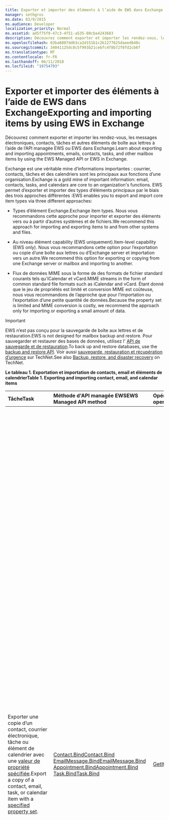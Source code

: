```yaml
---
title: Exporter et importer des éléments à l’aide de EWS dans Exchange
manager: sethgros
ms.date: 03/9/2015
ms.audience: Developer
localization_priority: Normal
ms.assetid: ad5f75f9-47c3-4f51-a535-80cba4243683
description: Découvrez comment exporter et importer les rendez-vous, les messages électroniques, contacts, tâches et autres éléments de boîte aux lettres à l’aide de l’API managée EWS ou EWS dans Exchange.
ms.openlocfilehash: 63ba8807dd63ca2d151b1c2b1277625daeed640c
ms.sourcegitcommit: 34041125dc8c5f993b21cebfc4f8b72f0fd2cb6f
ms.translationtype: MT
ms.contentlocale: fr-FR
ms.lasthandoff: 06/11/2018
ms.locfileid: "19754793"
---
```

# <a name="exporting-and-importing-items-by-using-ews-in-exchange"></a><span data-ttu-id="945f9-103">Exporter et importer des éléments à l’aide de EWS dans Exchange</span><span class="sxs-lookup"><span data-stu-id="945f9-103">Exporting and importing items by using EWS in Exchange</span></span>

<span data-ttu-id="945f9-104">Découvrez comment exporter et importer les rendez-vous, les messages électroniques, contacts, tâches et autres éléments de boîte aux lettres à l’aide de l’API managée EWS ou EWS dans Exchange.</span><span class="sxs-lookup"><span data-stu-id="945f9-104">Learn about exporting and importing appointments, emails, contacts, tasks, and other mailbox items by using the EWS Managed API or EWS in Exchange.</span></span> 
  
<span data-ttu-id="945f9-105">Exchange est une véritable mine d’informations importantes : courrier, contacts, tâches et des calendriers sont les principaux aux fonctions d’une organisation.</span><span class="sxs-lookup"><span data-stu-id="945f9-105">Exchange is a gold mine of important information: email, contacts, tasks, and calendars are core to an organization's functions.</span></span> <span data-ttu-id="945f9-106">EWS permet d’exporter et importer des types d’éléments principaux par le biais des trois approches différentes :</span><span class="sxs-lookup"><span data-stu-id="945f9-106">EWS enables you to export and import core item types via three different approaches:</span></span>
  
- <span data-ttu-id="945f9-107">Types d’élément Exchange.</span><span class="sxs-lookup"><span data-stu-id="945f9-107">Exchange item types.</span></span> <span data-ttu-id="945f9-108">Nous vous recommandons cette approche pour importer et exporter des éléments vers ou à partir d’autres systèmes et de fichiers.</span><span class="sxs-lookup"><span data-stu-id="945f9-108">We recommend this approach for importing and exporting items to and from other systems and files.</span></span>
    
- <span data-ttu-id="945f9-109">Au niveau élément capability (EWS uniquement).</span><span class="sxs-lookup"><span data-stu-id="945f9-109">Item-level capability (EWS only).</span></span> <span data-ttu-id="945f9-110">Nous vous recommandons cette option pour l’exportation ou copie d’une boîte aux lettres ou d’Exchange server et importation vers un autre.</span><span class="sxs-lookup"><span data-stu-id="945f9-110">We recommend this option for exporting or copying from one Exchange server or mailbox and importing to another.</span></span>
    
- <span data-ttu-id="945f9-111">Flux de données MIME sous la forme de des formats de fichier standard courants tels qu’iCalendar et vCard.</span><span class="sxs-lookup"><span data-stu-id="945f9-111">MIME streams in the form of common standard file formats such as iCalendar and vCard.</span></span> <span data-ttu-id="945f9-112">Étant donné que le jeu de propriétés est limité et conversion MIME est coûteuse, nous vous recommandons de l’approche que pour l’importation ou l’exportation d’une petite quantité de données.</span><span class="sxs-lookup"><span data-stu-id="945f9-112">Because the property set is limited and MIME conversion is costly, we recommend the approach only for importing or exporting a small amount of data.</span></span>
    
> [!IMPORTANT]
> <span data-ttu-id="945f9-113">EWS n’est pas conçu pour la sauvegarde de boîte aux lettres et de restauration.</span><span class="sxs-lookup"><span data-stu-id="945f9-113">EWS is not designed for mailbox backup and restore.</span></span> <span data-ttu-id="945f9-114">Pour sauvegarder et restaurer des bases de données, utilisez l' [API de sauvegarde et de restauration](../backup-restore/backup-and-restore-for-exchange-2013.md).</span><span class="sxs-lookup"><span data-stu-id="945f9-114">To back up and restore databases, use the [backup and restore API](../backup-restore/backup-and-restore-for-exchange-2013.md).</span></span> <span data-ttu-id="945f9-115">Voir aussi [sauvegarde, restauration et récupération d’urgence](http://technet.microsoft.com/en-us/library/dd876874%28v=exchg.150%29.aspx) sur TechNet.</span><span class="sxs-lookup"><span data-stu-id="945f9-115">See also [Backup, restore, and disaster recovery](http://technet.microsoft.com/en-us/library/dd876874%28v=exchg.150%29.aspx) on TechNet.</span></span> 
  
<span data-ttu-id="945f9-116">**Le tableau 1. Exportation et importation de contacts, email et éléments de calendrier**</span><span class="sxs-lookup"><span data-stu-id="945f9-116">**Table 1. Exporting and importing contact, email, and calendar items**</span></span>

|<span data-ttu-id="945f9-117">**Tâche**</span><span class="sxs-lookup"><span data-stu-id="945f9-117">**Task**</span></span>|<span data-ttu-id="945f9-118">**Méthode d'API managée EWS**</span><span class="sxs-lookup"><span data-stu-id="945f9-118">**EWS Managed API method**</span></span>|<span data-ttu-id="945f9-119">**Opération EWS**</span><span class="sxs-lookup"><span data-stu-id="945f9-119">**EWS operation**</span></span>|<span data-ttu-id="945f9-120">**Remarques**</span><span class="sxs-lookup"><span data-stu-id="945f9-120">**Notes**</span></span>|
|:-----|:-----|:-----|:-----|
|<span data-ttu-id="945f9-121">Exporter une copie d’un contact, courrier électronique, tâche ou élément de calendrier avec une [valeur de propriété spécifiée](properties-and-extended-properties-in-ews-in-exchange.md).</span><span class="sxs-lookup"><span data-stu-id="945f9-121">Export a copy of a contact, email, task, or calendar item with a [specified property set](properties-and-extended-properties-in-ews-in-exchange.md).</span></span>  <br/> |[<span data-ttu-id="945f9-122">Contact.Bind</span><span class="sxs-lookup"><span data-stu-id="945f9-122">Contact.Bind</span></span>](http://msdn.microsoft.com/en-us/library/microsoft.exchange.webservices.data.contact.bind%28v=exchg.80%29.aspx) <br/> [<span data-ttu-id="945f9-123">EmailMessage.Bind</span><span class="sxs-lookup"><span data-stu-id="945f9-123">EmailMessage.Bind</span></span>](http://msdn.microsoft.com/en-us/library/microsoft.exchange.webservices.data.emailmessage.bind%28v=exchg.80%29.aspx) <br/> [<span data-ttu-id="945f9-124">Appointment.Bind</span><span class="sxs-lookup"><span data-stu-id="945f9-124">Appointment.Bind</span></span>](http://msdn.microsoft.com/en-us/library/microsoft.exchange.webservices.data.appointment.bind%28v=exchg.80%29.aspx) <br/> [<span data-ttu-id="945f9-125">Task.Bind</span><span class="sxs-lookup"><span data-stu-id="945f9-125">Task.Bind</span></span>](http://msdn.microsoft.com/en-us/library/microsoft.exchange.webservices.data.task.bind%28v=exchg.80%29.aspx) <br/> |[<span data-ttu-id="945f9-126">GetItem</span><span class="sxs-lookup"><span data-stu-id="945f9-126">GetItem</span></span>](http://msdn.microsoft.com/library/e3590b8b-c2a7-4dad-a014-6360197b68e4%28Office.15%29.aspx) <br/> |<span data-ttu-id="945f9-127">Nous vous recommandons cette option si vous êtes exportation d’éléments de boîte aux lettres vers un autre système non-Exchange ou de fichiers (y compris la carte de visite et les types de fichiers iCal).</span><span class="sxs-lookup"><span data-stu-id="945f9-127">We recommend this option if you're exporting mailbox items to another non-Exchange system or file (including vCard and iCal file types).</span></span> <span data-ttu-id="945f9-128">Étant donné que vous contrôlez le jeu de propriétés exporté et étant donné que les performances sont meilleures pour le serveur Exchange, il s’agit généralement la meilleure option.</span><span class="sxs-lookup"><span data-stu-id="945f9-128">Because you have control over the exported property set, and because performance is better for the Exchange server, this is generally the best option.</span></span>  <br/> <span data-ttu-id="945f9-129">Selon les propriétés définies dans un élément de boîte aux lettres, et si votre application a connaissance de tous les identificateurs de propriété non schématisé (propriétés étendues) qui peuvent être définis sur un élément, cette option peut ne pas produire une copie de haute fidélité.</span><span class="sxs-lookup"><span data-stu-id="945f9-129">Depending on the properties set on a mailbox item, and whether your application is aware of all of the non-schematized property identifiers (extended properties) that might be set on an item, this option might not produce a full-fidelity copy.</span></span>  <br/> <span data-ttu-id="945f9-130">Ces méthodes et l’opération de fournissent le jeu de propriétés pour un élément ainsi que toutes les propriétés étendues demandées schématisé.</span><span class="sxs-lookup"><span data-stu-id="945f9-130">These methods and operation provide the schematized set of properties for an item plus any requested extended properties.</span></span> <span data-ttu-id="945f9-131">La méthode **Bind** ou **GetItem** operation ne peut fournir fidèle exportation d’éléments si vous connaissez les propriétés étendues sont définies sur un élément.</span><span class="sxs-lookup"><span data-stu-id="945f9-131">The **Bind** method or **GetItem** operation can only provide full-fidelity export of items if you know the extended properties that are set on an item.</span></span> <span data-ttu-id="945f9-132">Vous pouvez demander toutes les connus [les propriétés étendues](properties-and-extended-properties-in-ews-in-exchange.md) pour activer la fidélité.</span><span class="sxs-lookup"><span data-stu-id="945f9-132">You can request all the known [extended properties](properties-and-extended-properties-in-ews-in-exchange.md) to enable full fidelity.</span></span>  <br/> <span data-ttu-id="945f9-133">> [!TIP]> Vous pouvez utiliser la fonctionnalité de suivi dans l’API managée EWS pour obtenir la représentation XML des éléments exportés.</span><span class="sxs-lookup"><span data-stu-id="945f9-133">> [!TIP]> You can use the tracing feature in the EWS Managed API to get the XML representation of exported items.</span></span>           <span data-ttu-id="945f9-134">Pour plus d’informations, voir [Exporter un élément dans un format personnalisé](how-to-export-items-by-using-ews-in-exchange.md#bk_exportcustom).</span><span class="sxs-lookup"><span data-stu-id="945f9-134">For more information, see [Export an item into a custom format](how-to-export-items-by-using-ews-in-exchange.md#bk_exportcustom).</span></span>  <br/> |
|<span data-ttu-id="945f9-135">Importer une copie d’un contact, courrier électronique, tâche ou élément de calendrier avec une [valeur de propriété spécifiée](properties-and-extended-properties-in-ews-in-exchange.md).</span><span class="sxs-lookup"><span data-stu-id="945f9-135">Import a copy of a contact, email, task, or calendar item with a [specified property set](properties-and-extended-properties-in-ews-in-exchange.md).</span></span>  <br/> |[<span data-ttu-id="945f9-136">Contact.Save</span><span class="sxs-lookup"><span data-stu-id="945f9-136">Contact.Save</span></span>](http://msdn.microsoft.com/en-us/library/microsoft.exchange.webservices.data.contact.save%28v=exchg.80%29.aspx) <br/> [<span data-ttu-id="945f9-137">EmailMessage.Save</span><span class="sxs-lookup"><span data-stu-id="945f9-137">EmailMessage.Save</span></span>](http://msdn.microsoft.com/en-us/library/microsoft.exchange.webservices.data.emailmessage.save%28v=exchg.80%29.aspx) <br/> [<span data-ttu-id="945f9-138">Appointment.Save</span><span class="sxs-lookup"><span data-stu-id="945f9-138">Appointment.Save</span></span>](http://msdn.microsoft.com/en-us/library/microsoft.exchange.webservices.data.appointment.save%28v=exchg.80%29.aspx) <br/> [<span data-ttu-id="945f9-139">Task.Save</span><span class="sxs-lookup"><span data-stu-id="945f9-139">Task.Save</span></span>](http://msdn.microsoft.com/en-us/library/microsoft.exchange.webservices.data.task.save%28v=exchg.80%29.aspx) <br/> |[<span data-ttu-id="945f9-140">CreateItem</span><span class="sxs-lookup"><span data-stu-id="945f9-140">CreateItem</span></span>](http://msdn.microsoft.com/library/78a52120-f1d0-4ed7-8748-436e554f75b6%28Office.15%29.aspx) <br/> |<span data-ttu-id="945f9-141">Nous vous recommandons cette option pour importer des éléments de boîte aux lettres dans Exchange.</span><span class="sxs-lookup"><span data-stu-id="945f9-141">We recommend this option for importing mailbox items into Exchange.</span></span> <span data-ttu-id="945f9-142">Vous devrez peut-être définir des propriétés spéciales sur certains types d’éléments afin de maintenir l’état de l’élément importé.</span><span class="sxs-lookup"><span data-stu-id="945f9-142">You might have to set special properties on some item types in order to maintain the state of the imported item.</span></span> <span data-ttu-id="945f9-143">Étant donné que certaines propriétés sont définies uniquement par Exchange, et pas par les clients, il n’est pas toujours possible d’avoir une importation fidèle.</span><span class="sxs-lookup"><span data-stu-id="945f9-143">Because some properties are only set by Exchange and not by clients, it's not always possible to have a full-fidelity import.</span></span>  <br/> <span data-ttu-id="945f9-144">Par exemple, vous ne pouvez pas importer une réunion avec les participants dans une boîte aux lettres car Exchange définit les relations entre l’organisateur et les participants.</span><span class="sxs-lookup"><span data-stu-id="945f9-144">For example, you cannot import a meeting with attendees into a mailbox because Exchange sets the relationships between the organizer and attendees.</span></span> <span data-ttu-id="945f9-145">Cette relation seulement peut être établie par l’envoi des organisateurs et les participants à recevoir et de répondre à la demande de réunion.</span><span class="sxs-lookup"><span data-stu-id="945f9-145">This relationship can only be established by organizers sending and attendees receiving and responding to the meeting request.</span></span>  <br/> <span data-ttu-id="945f9-146">Objets de **rendez-vous** dans Exchange peuvent avoir les paramètres et les relations complexes.</span><span class="sxs-lookup"><span data-stu-id="945f9-146">**Appointment** objects in Exchange can have complex relationships and settings.</span></span> <span data-ttu-id="945f9-147">Rendez-vous ayant des participants (réunions) ont des paramètres qui lient l’organisateur de la réunion et les participants à la réunion.</span><span class="sxs-lookup"><span data-stu-id="945f9-147">Appointments that have attendees (meetings) have settings that tie together the meeting organizer and meeting attendees.</span></span> <span data-ttu-id="945f9-148">Ces paramètres ne sont pas conservées lorsque vous exportez et importez le rendez-vous.</span><span class="sxs-lookup"><span data-stu-id="945f9-148">These settings are not maintained when you export and import appointments.</span></span> <span data-ttu-id="945f9-149">Par programme rétablir réunion relations organisateur/participant directement suite les rendez-vous n'est pas pris en charge.</span><span class="sxs-lookup"><span data-stu-id="945f9-149">Programmatically reestablishing meeting organizer/attendee relationships directly on the appointments is not supported.</span></span> <span data-ttu-id="945f9-150">Une option que vous avez pour rétablir ces relations consiste à effectuer de post-traitement après une importation, puis avoir un organisateur renvoyer les réunions et ont les participants à accepter les réunions.</span><span class="sxs-lookup"><span data-stu-id="945f9-150">An option you do have for reestablishing those relationships is to perform post-processing after an import, then have an organizer resend the meetings and have the attendees accept the meetings.</span></span> <span data-ttu-id="945f9-151">Vous pouvez utiliser l’emprunt d’identité Exchange pour effectuer les appels pour l’organisateur et les participants.</span><span class="sxs-lookup"><span data-stu-id="945f9-151">You can use Exchange impersonation to make the calls for both the organizer and the attendees.</span></span> <span data-ttu-id="945f9-152">Vous devez modifier la propriété UID de l’objet **Appointment** avant de l’importer pour éviter d’avoir des réunions être correctement liées aux autres réunions dans une boîte aux lettres.</span><span class="sxs-lookup"><span data-stu-id="945f9-152">You should change the UID property of the **Appointment** object before you import to avoid having meetings be incorrectly related to other meetings in a mailbox.</span></span>  <br/> |
|<span data-ttu-id="945f9-153">Exporter une copie d’un contact, courrier électronique, tâche ou élément de calendrier dans fidèle.</span><span class="sxs-lookup"><span data-stu-id="945f9-153">Export a copy of a contact, email, task, or calendar item in full-fidelity.</span></span>  <br/> |<span data-ttu-id="945f9-154">Not applicable</span><span class="sxs-lookup"><span data-stu-id="945f9-154">Not applicable</span></span>  <br/> |[<span data-ttu-id="945f9-155">ExportItems</span><span class="sxs-lookup"><span data-stu-id="945f9-155">ExportItems</span></span>](http://msdn.microsoft.com/library/e2846abb-0b16-4732-bbd8-038a674672f6%28Office.15%29.aspx) <br/> |<span data-ttu-id="945f9-156">Il s’agit de la meilleure option pour l’exportation d’éléments de boîte aux lettres que vous souhaitez importer dans une boîte aux lettres Exchange.</span><span class="sxs-lookup"><span data-stu-id="945f9-156">This is the best option for exporting mailbox items that you want to import back into an Exchange mailbox.</span></span> <span data-ttu-id="945f9-157">Vous pouvez également utiliser cette option pour copier des éléments entre les boîtes aux lettres.</span><span class="sxs-lookup"><span data-stu-id="945f9-157">You can also use this option to copy items between mailboxes.</span></span> <span data-ttu-id="945f9-158">L’opération **ExportItems** fournit un flux qui représente l’élément que vous pouvez utiliser pour déplacer des informations entre des boîtes aux lettres.</span><span class="sxs-lookup"><span data-stu-id="945f9-158">The **ExportItems** operation provides an opaque stream that represents the item that you can use to move information between mailboxes.</span></span> <span data-ttu-id="945f9-159">Vous pouvez utiliser **ExportItems** avec l’opération [GetItem](http://msdn.microsoft.com/library/e3590b8b-c2a7-4dad-a014-6360197b68e4%28Office.15%29.aspx) pour créer un index pour rechercher les éléments dans un autre système.</span><span class="sxs-lookup"><span data-stu-id="945f9-159">You can use **ExportItems** with the [GetItem](http://msdn.microsoft.com/library/e3590b8b-c2a7-4dad-a014-6360197b68e4%28Office.15%29.aspx) operation to make an index for finding the items in another system.</span></span> <span data-ttu-id="945f9-160">Vous ne pouvez pas modifier le flux d’exportation.</span><span class="sxs-lookup"><span data-stu-id="945f9-160">You cannot change the export stream.</span></span>  <br/> <span data-ttu-id="945f9-161">Pour plus d’informations, voir [exporter des éléments de fidélité](how-to-export-items-by-using-ews-in-exchange.md#bk_exportfullfidelity).</span><span class="sxs-lookup"><span data-stu-id="945f9-161">For more information, see [Export items with full fidelity](how-to-export-items-by-using-ews-in-exchange.md#bk_exportfullfidelity).</span></span>  <br/> |
|<span data-ttu-id="945f9-162">Importer une copie d’un contact, courrier électronique, tâche ou élément de calendrier dans fidèle.</span><span class="sxs-lookup"><span data-stu-id="945f9-162">Import a copy of a contact, email, task, or calendar item in full-fidelity.</span></span>  <br/> |<span data-ttu-id="945f9-163">Not applicable</span><span class="sxs-lookup"><span data-stu-id="945f9-163">Not applicable</span></span>  <br/> |[<span data-ttu-id="945f9-164">UploadItems</span><span class="sxs-lookup"><span data-stu-id="945f9-164">UploadItems</span></span>](http://msdn.microsoft.com/library/a88cbe99-7968-454d-a545-4f92c330909f%28Office.15%29.aspx) <br/> |<span data-ttu-id="945f9-165">Il s’agit de la seule option pour l’importation des éléments qui ont été exportés par l’opération **ExportItems** .</span><span class="sxs-lookup"><span data-stu-id="945f9-165">This is the only option for importing items that were exported by the **ExportItems** operation.</span></span>  <br/> |
|<span data-ttu-id="945f9-166">Exporter une copie d’un contact, un e-mail ou un élément de calendrier sous forme de chaîne MIME pour un type de fichier courantes.</span><span class="sxs-lookup"><span data-stu-id="945f9-166">Export a copy of a contact, email, or calendar item as a MIME stream for a common file type.</span></span>  <br/> |[<span data-ttu-id="945f9-167">Contact.Bind</span><span class="sxs-lookup"><span data-stu-id="945f9-167">Contact.Bind</span></span>](http://msdn.microsoft.com/en-us/library/microsoft.exchange.webservices.data.contact.bind%28v=exchg.80%29.aspx) <br/> [<span data-ttu-id="945f9-168">EmailMessage.Bind</span><span class="sxs-lookup"><span data-stu-id="945f9-168">EmailMessage.Bind</span></span>](http://msdn.microsoft.com/en-us/library/microsoft.exchange.webservices.data.emailmessage.bind%28v=exchg.80%29.aspx) <br/> [<span data-ttu-id="945f9-169">Appointment.Bind</span><span class="sxs-lookup"><span data-stu-id="945f9-169">Appointment.Bind</span></span>](http://msdn.microsoft.com/en-us/library/microsoft.exchange.webservices.data.appointment.bind%28v=exchg.80%29.aspx) <br/> |<span data-ttu-id="945f9-170">**GetItem**</span><span class="sxs-lookup"><span data-stu-id="945f9-170">**GetItem**</span></span> <br/> |<span data-ttu-id="945f9-171">Vous pouvez utiliser la propriété [MimeContent](http://msdn.microsoft.com/en-us/library/microsoft.exchange.webservices.data.item.mimecontent%28v=exchg.80%29.aspx) pour obtenir la représentation sous forme de flux de données MIME d’un élément.</span><span class="sxs-lookup"><span data-stu-id="945f9-171">You can use the [MimeContent](http://msdn.microsoft.com/en-us/library/microsoft.exchange.webservices.data.item.mimecontent%28v=exchg.80%29.aspx) property to get the MIME stream representation of an item.</span></span>  <br/> <span data-ttu-id="945f9-172">Il fournit un sous-ensemble de toutes les propriétés de base sur un élément.</span><span class="sxs-lookup"><span data-stu-id="945f9-172">This will provide a basic subset of all the properties on an item.</span></span> <span data-ttu-id="945f9-173">Meilleure pratique, utilisez uniquement le flux MIME pour les opérations uniques.</span><span class="sxs-lookup"><span data-stu-id="945f9-173">As a best practice, only use the MIME stream for one-off operations.</span></span> <span data-ttu-id="945f9-174">Ne comptez pas sur MIME pour importants et fréquent importation/exportation d’éléments, car Exchange effectue la conversion de contenu pour le MIME et cela peut affecter les performances.</span><span class="sxs-lookup"><span data-stu-id="945f9-174">Do not rely on MIME for large and frequent importing/exporting of items, because Exchange performs content conversion for the MIME and this can affect performance.</span></span>  <br/> <span data-ttu-id="945f9-175">Le flux MIME de **Contact** est un fichier [vCard](http://www.faqs.org/rfcs/rfc2426.mdl) (.vcf).</span><span class="sxs-lookup"><span data-stu-id="945f9-175">The **Contact** MIME stream is a [vCard](http://www.faqs.org/rfcs/rfc2426.mdl) (.vcf) file.</span></span> <span data-ttu-id="945f9-176">Selon les propriétés définies sur un contact, il peut ne pas produire une copie de haute fidélité.</span><span class="sxs-lookup"><span data-stu-id="945f9-176">Depending on the properties set on a contact, this might not produce a full-fidelity copy.</span></span> <span data-ttu-id="945f9-177">Notez que vous ne pouvez pas importer un contact à l’aide du flux MIME vCard.</span><span class="sxs-lookup"><span data-stu-id="945f9-177">Note that you cannot import a contact by using the vCard MIME stream.</span></span> <span data-ttu-id="945f9-178">Pour plus d’informations, consultez la rubrique [Exporter un contact dans un fichier vCard](how-to-export-items-by-using-ews-in-exchange.md#bk_exportvcardmime).</span><span class="sxs-lookup"><span data-stu-id="945f9-178">To learn more, see [Export a contact into a vCard file](how-to-export-items-by-using-ews-in-exchange.md#bk_exportvcardmime).</span></span>  <br/> <span data-ttu-id="945f9-179">Le flux MIME **EmailMessage** est un fichier .eml.</span><span class="sxs-lookup"><span data-stu-id="945f9-179">The **EmailMessage** MIME stream is an .eml file.</span></span> <span data-ttu-id="945f9-180">Le format .eml est pratique car Outlook et autres clients de messagerie peuvent identifier.</span><span class="sxs-lookup"><span data-stu-id="945f9-180">The .eml format is convenient because Outlook and other email clients can identify it.</span></span> <span data-ttu-id="945f9-181">Vous pouvez également utiliser le flux MIME pour créer un fichier .mht, qui est très utile car de nombreux navigateurs peuvent utiliser ce type de fichier.</span><span class="sxs-lookup"><span data-stu-id="945f9-181">You can also use the MIME stream to create an .mht file, which is convenient because many browsers can use that file type.</span></span> <span data-ttu-id="945f9-182">Pour exporter un message électronique vers un fichier .msg EWS ne fournit pas un flux de fichier .msg.</span><span class="sxs-lookup"><span data-stu-id="945f9-182">EWS doesn't provide a .msg file stream for exporting an email to a .msg file.</span></span> <span data-ttu-id="945f9-183">Les options disponibles pour l’exportation d’un fichier .msg sont à construction [un. Fichier MSG](http://msdn.microsoft.com/en-us/library/cc463912%28v=EXCHG.80%29.aspx) dans les résultats d’une méthode **EmailMessage.Bind** ou une opération de **GetItem** appeler, ou utilisez une API tierce qui appelle EWS et construit le fichier .msg à partir des résultats.</span><span class="sxs-lookup"><span data-stu-id="945f9-183">Your options for exporting an .msg file are to either [construct an .MSG file](http://msdn.microsoft.com/en-us/library/cc463912%28v=EXCHG.80%29.aspx) from the results of an **EmailMessage.Bind** method or **GetItem** operation call, or use a third-party API that calls EWS and constructs the .msg file from the results.</span></span> <span data-ttu-id="945f9-184">Pour plus d’informations, voir [Exporter un message électronique en tant que fichier .eml](how-to-export-items-by-using-ews-in-exchange.md#bk_exportemailmime).</span><span class="sxs-lookup"><span data-stu-id="945f9-184">For more information, see [Export an email as an .eml file](how-to-export-items-by-using-ews-in-exchange.md#bk_exportemailmime).</span></span>  <br/> <span data-ttu-id="945f9-185">Le flux MIME **rendez-vous** est un fichier iCal (.ics).</span><span class="sxs-lookup"><span data-stu-id="945f9-185">The **Appointment** MIME stream is an iCal (.ics) file.</span></span> <span data-ttu-id="945f9-186">Le format .ics est pratique car Outlook et autres clients de messagerie peuvent identifier.</span><span class="sxs-lookup"><span data-stu-id="945f9-186">The .ics format is convenient because Outlook and other email clients can identify it.</span></span> <span data-ttu-id="945f9-187">Il n’est pas une option viable pour l’exportation des réunions, car les informations sur le participant ne sont pas fournies dans le flux MIME.</span><span class="sxs-lookup"><span data-stu-id="945f9-187">This is not a viable option for exporting meetings because attendee information is not provided in the MIME stream.</span></span> <span data-ttu-id="945f9-188">Pièces jointes et autres propriétés ne peuvent pas être incluses dans le flux MIME.</span><span class="sxs-lookup"><span data-stu-id="945f9-188">Attachments and other properties might not be included in the MIME stream.</span></span> <span data-ttu-id="945f9-189">Envisagez de construire le format iCal à partir de l’objet [rendez-vous](http://msdn.microsoft.com/en-us/library/microsoft.exchange.webservices.data.appointment%28v=exchg.80%29.aspx) ou du code XML renvoyé par l’opération **GetItem** .</span><span class="sxs-lookup"><span data-stu-id="945f9-189">Consider constructing the iCal format from either the [Appointment](http://msdn.microsoft.com/en-us/library/microsoft.exchange.webservices.data.appointment%28v=exchg.80%29.aspx) object or from the XML returned by the **GetItem** operation.</span></span> <span data-ttu-id="945f9-190">De cette manière, vous pouvez capturer plusieurs propriétés avec des propriétés étendues Exchange (« x » propriétés) dans le fichier iCal.</span><span class="sxs-lookup"><span data-stu-id="945f9-190">This way, you can capture more of the Exchange properties with extended properties ("X-' properties) in the iCal file.</span></span> <span data-ttu-id="945f9-191">Vous pouvez également exporter un rendez-vous au format XML.</span><span class="sxs-lookup"><span data-stu-id="945f9-191">You can also export an appointment in XML form.</span></span> <span data-ttu-id="945f9-192">Appeler l’opération **GetItem** et enregistrez le fichier XML dans votre système.</span><span class="sxs-lookup"><span data-stu-id="945f9-192">Call the **GetItem** operation and save the XML in your system.</span></span> <span data-ttu-id="945f9-193">Vous pouvez également utiliser la [fonctionnalité de suivi](how-to-trace-requests-responses-to-troubleshoot-ews-managed-api-applications.md) dans l’API managée EWS pour capturer les données XML à placer dans une base de données XML.</span><span class="sxs-lookup"><span data-stu-id="945f9-193">You can also use the [tracing functionality](how-to-trace-requests-responses-to-troubleshoot-ews-managed-api-applications.md) in the EWS Managed API to capture the XML to put in an XML database.</span></span> <span data-ttu-id="945f9-194">Pour plus d’informations, voir [exportation d’un rendez-vous au format de fichier iCal](how-to-export-items-by-using-ews-in-exchange.md#bk_exporticalmime).</span><span class="sxs-lookup"><span data-stu-id="945f9-194">For more information, see [Exporting an appointment as an iCal file](how-to-export-items-by-using-ews-in-exchange.md#bk_exporticalmime).</span></span>  <br/> |
|<span data-ttu-id="945f9-195">Importer une copie d’un élément de courrier ou calendrier sous forme de chaîne MIME pour un type de fichier courantes.</span><span class="sxs-lookup"><span data-stu-id="945f9-195">Import a copy of an email or calendar item as a MIME stream for a common file type.</span></span>  <br/> |[<span data-ttu-id="945f9-196">EmailMessage.Save</span><span class="sxs-lookup"><span data-stu-id="945f9-196">EmailMessage.Save</span></span>](http://msdn.microsoft.com/en-us/library/microsoft.exchange.webservices.data.emailmessage.save%28v=exchg.80%29.aspx) <br/> [<span data-ttu-id="945f9-197">Appointment.Save</span><span class="sxs-lookup"><span data-stu-id="945f9-197">Appointment.Save</span></span>](http://msdn.microsoft.com/en-us/library/microsoft.exchange.webservices.data.appointment.save%28v=exchg.80%29.aspx) <br/> |<span data-ttu-id="945f9-198">**CreateItem**</span><span class="sxs-lookup"><span data-stu-id="945f9-198">**CreateItem**</span></span> <br/> |<span data-ttu-id="945f9-199">Vous pouvez importer un fichier .eml ou .ics à l’aide de la propriété **MimeContent** sur un objet **EmailMessage** ou **d’un rendez-vous** .</span><span class="sxs-lookup"><span data-stu-id="945f9-199">You can import an .eml or .ics file by using the **MimeContent** property on an **EmailMessage** or **Appointment** object.</span></span> <span data-ttu-id="945f9-200">Vous devez définir le [PidTagMessageFlags (0x0E07)](http://msdn.microsoft.com/en-us/library/office/cc839733%28v=office.15%29.aspx) propriété étendue si le courrier électronique n’est pas un brouillon.</span><span class="sxs-lookup"><span data-stu-id="945f9-200">You will need to set the [PidTagMessageFlags (0x0E07)](http://msdn.microsoft.com/en-us/library/office/cc839733%28v=office.15%29.aspx) extended property if the email is not a draft.</span></span>  <br/> <span data-ttu-id="945f9-201">Vous ne pouvez pas utiliser cette approche pour importer des réunions.</span><span class="sxs-lookup"><span data-stu-id="945f9-201">You cannot use this approach to import meetings.</span></span>  <br/> |
   
## <a name="alternatives-to-exporting-and-importing-items-by-using-ews"></a><span data-ttu-id="945f9-202">Alternatives pour exporter et importer des éléments à l’aide de EWS</span><span class="sxs-lookup"><span data-stu-id="945f9-202">Alternatives to exporting and importing items by using EWS</span></span>
<span data-ttu-id="945f9-203"><a name="alternatives"> </a></span><span class="sxs-lookup"><span data-stu-id="945f9-203"></span></span>

<span data-ttu-id="945f9-204">Autres options sont disponibles pour exporing et des éléments de l’importation vers et à partir d’une boîte aux lettres Exchange.</span><span class="sxs-lookup"><span data-stu-id="945f9-204">Other options are available for exporing and importing items to and from an Exchange mailbox.</span></span> <span data-ttu-id="945f9-205">Voici quelques idées à prendre en compte lorsque vous concevez votre importation et exportez de stratégie :</span><span class="sxs-lookup"><span data-stu-id="945f9-205">The following are some ideas to consider when you design your import and export strategy:</span></span>
  
- <span data-ttu-id="945f9-206">Utiliser PowerShell pour appeler EWS et mettre en forme la sortie dans un fichier .csv.</span><span class="sxs-lookup"><span data-stu-id="945f9-206">Use PowerShell to call EWS and format the output into a .csv file.</span></span>
    
- <span data-ttu-id="945f9-207">Utiliser des bibliothèques de tiers qui implémentent MAPI pour exporter et importer des éléments.</span><span class="sxs-lookup"><span data-stu-id="945f9-207">Use third-party libraries that implement MAPI to export and import items.</span></span> <span data-ttu-id="945f9-208">Bibliothèques de tiers convertir EWS fichiers .msg sont trop disponibles.</span><span class="sxs-lookup"><span data-stu-id="945f9-208">Third-party libraries that convert EWS to .msg files are available too.</span></span>
    
- <span data-ttu-id="945f9-209">Utilisez les applets de commande Exchange Management Shell et [MailboxImportRequest](http://technet.microsoft.com/en-us/library/ff607310%28v=exchg.150%29.aspx) et [MailboxExportRequest](http://technet.microsoft.com/en-us/library/ff607299%28v=exchg.150%29.aspx) pour [honorer d’importation de boîte aux lettres demandes d’exportation](http://technet.microsoft.com/en-us/library/ee633455%28v=exchg.150%29.aspx).</span><span class="sxs-lookup"><span data-stu-id="945f9-209">Use the Exchange Management Shell and the [MailboxImportRequest](http://technet.microsoft.com/en-us/library/ff607310%28v=exchg.150%29.aspx) and [MailboxExportRequest](http://technet.microsoft.com/en-us/library/ff607299%28v=exchg.150%29.aspx) cmdlets to [fulfill mailbox import and export requests](http://technet.microsoft.com/en-us/library/ee633455%28v=exchg.150%29.aspx).</span></span> 
    
- <span data-ttu-id="945f9-210">Utilisez les [options d’importation d’Outlook](http://office.microsoft.com/en-us/outlook-help/import-outlook-items-from-an-outlook-data-file-pst-HA102505743.aspx) pour importer et exporter les éléments.</span><span class="sxs-lookup"><span data-stu-id="945f9-210">Use [Outlook's import options](http://office.microsoft.com/en-us/outlook-help/import-outlook-items-from-an-outlook-data-file-pst-HA102505743.aspx) to import and export items.</span></span> 
    
## <a name="in-this-section"></a><span data-ttu-id="945f9-211">Dans cette section</span><span class="sxs-lookup"><span data-stu-id="945f9-211">In this section</span></span>
<span data-ttu-id="945f9-212"><a name="alternatives"> </a></span><span class="sxs-lookup"><span data-stu-id="945f9-212"></span></span>

- [<span data-ttu-id="945f9-213">Exporter les éléments à l’aide de EWS dans Exchange</span><span class="sxs-lookup"><span data-stu-id="945f9-213">Export items by using EWS in Exchange</span></span>](how-to-export-items-by-using-ews-in-exchange.md)
    
- [<span data-ttu-id="945f9-214">Importer des éléments à l’aide de EWS dans Exchange</span><span class="sxs-lookup"><span data-stu-id="945f9-214">Import items by using EWS in Exchange</span></span>](how-to-import-items-by-using-ews-in-exchange.md)
    
## <a name="see-also"></a><span data-ttu-id="945f9-215">Voir aussi</span><span class="sxs-lookup"><span data-stu-id="945f9-215">See also</span></span>


- [<span data-ttu-id="945f9-216">Sauvegarde, restauration et récupération d’urgence</span><span class="sxs-lookup"><span data-stu-id="945f9-216">Backup, Restore, and Disaster Recovery</span></span>](http://technet.microsoft.com/en-us/library/dd876874%28v=exchg.150%29.aspx)
    
- [<span data-ttu-id="945f9-217">Journalisation</span><span class="sxs-lookup"><span data-stu-id="945f9-217">Journaling</span></span>](http://technet.microsoft.com/en-us/library/aa998649%28v=exchg.150%29.aspx)
    
- [<span data-ttu-id="945f9-218">Du calendrier Internet et planification de la spécification d’objet principal (RFC 5545)</span><span class="sxs-lookup"><span data-stu-id="945f9-218">Internet Calendaring and Scheduling Core Object Specification (RFC 5545)</span></span>](http://tools.ietf.org/html/rfc5545)
    
- [<span data-ttu-id="945f9-219">Synchronisation de la boîte aux lettres et les services EWS d'Exchange</span><span class="sxs-lookup"><span data-stu-id="945f9-219">Mailbox synchronization and EWS in Exchange</span></span>](mailbox-synchronization-and-ews-in-exchange.md)
    


